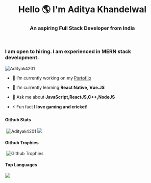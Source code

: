 <h1 align="center">Hello 🌎 I'm Aditya Khandelwal</h1>
<h3 align="center">An aspiring Full Stack Developer from India</h3>
<br/>
<h3>I am open to hiring. I am experienced in MERN stack development.</h3>

<p align="left"> <img src="https://komarev.com/ghpvc/?username=Adityak4201&label=Profile%20views&color=blue&style=flat" alt="Adityak4201" /> </p>

- 🔭 I’m currently working on my [Portoflio](https://github.com/Adityak4201/personal-portfolio)

- 🌱 I’m currently learning **React Native, Vue.JS**

- 💬 Ask me about **JavaScript,ReactJS,C++,NodeJS**

- ⚡ Fun fact **I love gaming and cricket!**

<h4>Github Stats</h4>
<p>&nbsp;<img src="https://github-readme-stats.vercel.app/api?username=adityak4201&show_icons=true&theme=dark&locale=en" alt="Adityak4201" />&nbsp;<img src="https://github-readme-streak-stats.herokuapp.com/?user=Adityak4201&theme=dark"</p>

<h4>Github Trophies</h4>
<p>&nbsp;<img src="https://github-profile-trophy.vercel.app/?username=Adityak4201&theme=darkhub" alt="Github Trophies"/></p>

<h4>Top Languages</h4>
<img src="https://github-readme-stats.vercel.app/api/top-langs/?username=Adityak4201&layout=compact&hide=css" /></p>
